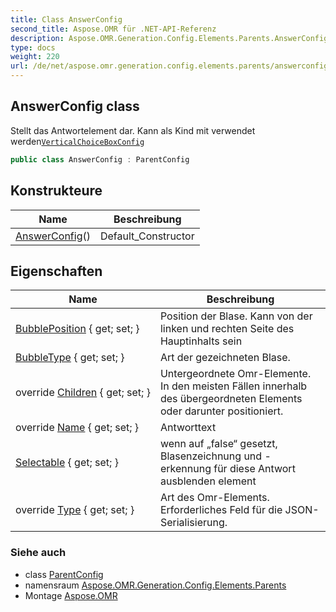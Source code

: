 ```yaml
---
title: Class AnswerConfig
second_title: Aspose.OMR für .NET-API-Referenz
description: Aspose.OMR.Generation.Config.Elements.Parents.AnswerConfig klas. Stellt das Antwortelement dar. Kann als Kind mit verwendet werdenVerticalChoiceBoxConfig
type: docs
weight: 220
url: /de/net/aspose.omr.generation.config.elements.parents/answerconfig/
---
```

## AnswerConfig class

Stellt das Antwortelement dar. Kann als Kind mit verwendet werden[`VerticalChoiceBoxConfig`](../verticalchoiceboxconfig/)

```csharp
public class AnswerConfig : ParentConfig
```

## Konstrukteure

| Name | Beschreibung |
| --- | --- |
| [AnswerConfig](answerconfig/)() | Default_Constructor |

## Eigenschaften

| Name | Beschreibung |
| --- | --- |
| [BubblePosition](../../aspose.omr.generation.config.elements.parents/answerconfig/bubbleposition/) { get; set; } | Position der Blase. Kann von der linken und rechten Seite des Hauptinhalts sein |
| [BubbleType](../../aspose.omr.generation.config.elements.parents/answerconfig/bubbletype/) { get; set; } | Art der gezeichneten Blase. |
| override [Children](../../aspose.omr.generation.config.elements.parents/answerconfig/children/) { get; set; } | Untergeordnete Omr-Elemente. In den meisten Fällen innerhalb des übergeordneten Elements oder darunter positioniert. |
| override [Name](../../aspose.omr.generation.config.elements.parents/answerconfig/name/) { get; set; } | Antworttext |
| [Selectable](../../aspose.omr.generation.config.elements.parents/answerconfig/selectable/) { get; set; } | wenn auf „false“ gesetzt, Blasenzeichnung und -erkennung für diese Antwort ausblenden element |
| override [Type](../../aspose.omr.generation.config.elements.parents/answerconfig/type/) { get; set; } | Art des Omr-Elements. Erforderliches Feld für die JSON-Serialisierung. |

### Siehe auch

* class [ParentConfig](../../aspose.omr.generation.config/parentconfig/)
* namensraum [Aspose.OMR.Generation.Config.Elements.Parents](../../aspose.omr.generation.config.elements.parents/)
* Montage [Aspose.OMR](../../)


